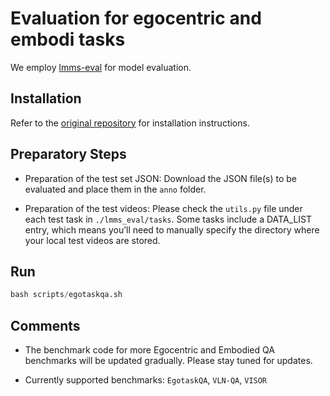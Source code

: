# Evaluation for egocentric and embodi tasks

We employ [lmms-eval](https://github.com/EvolvingLMMs-Lab/lmms-eval) for model evaluation.

## Installation

Refer to the [original repository](https://github.com/EvolvingLMMs-Lab/lmms-eval)  for installation instructions.

## Preparatory Steps
- Preparation of the test set JSON: Download the JSON file(s) to be evaluated and place them in the `anno` folder.

- Preparation of the test videos: Please check the `utils.py` file under each test task in `./lmms_eval/tasks`. Some tasks include a DATA_LIST entry, which means you’ll need to manually specify the directory where your local test videos are stored.

## Run

```python
bash scripts/egotaskqa.sh
```

## Comments

- The benchmark code for more Egocentric and Embodied QA benchmarks will be updated gradually. Please stay tuned for updates.

- Currently supported benchmarks: `EgotaskQA`, `VLN-QA`, `VISOR`